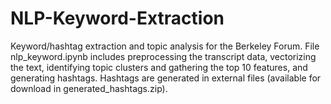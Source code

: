 # NLP-Keyword-Extraction
Keyword/hashtag extraction and topic analysis for the Berkeley Forum. File nlp_keyword.ipynb includes preprocessing the transcript data, vectorizing the text, identifying topic clusters and gathering the top 10 features, and generating hashtags. Hashtags are generated in external files (available for download in generated_hashtags.zip).
